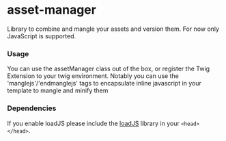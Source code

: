 # asset-manager
Library to combine and mangle your assets and version them.
For now only JavaScript is supported.

### Usage

You can use the assetManager class out of the box, or register the Twig Extension to your twig environment.
Notably you can use the 'manglejs'/'endmanglejs' tags to encapsulate inline javascript in your template to mangle and minify them 

### Dependencies
If you enable loadJS please include the [loadJS](https://github.com/filamentgroup/loadJS) library in your `<head></head>`.